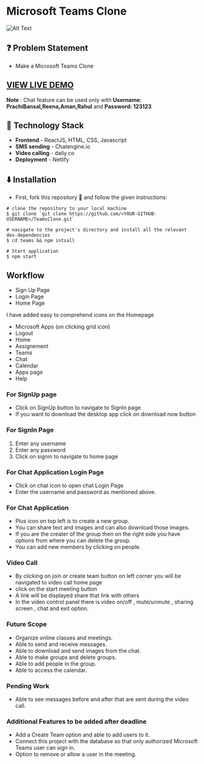 # Microsoft Teams Clone

![Alt Text](https://media.giphy.com/media/c85NDkXRlfhplxi044/giphy.gif)

## ❓ Problem Statement

- Make a Microsoft Teams Clone

## [VIEW LIVE DEMO](https://teams-application.netlify.app/)

**Note** : Chat feature can be used only with **Username: PrachiBansal,Reena,Aman,Rahul** and **Password: 123123**

## 🚧 Technology Stack

- **Frontend** - ReactJS, HTML, CSS, Javascript
- **SMS sending** - Chatengine.io
- **Video calling** - daily.co
- **Deployment** - Netlify

## ⬇️ Installation

- First, fork this repository 🍴 and follow the given instructions:

```
# clone the repository to your local machine
$ git clone `git clone https://github.com/<YOUR-GITHUB-USERNAME>/TeamsClone.git`

# navigate to the project's directory and install all the relevant dev-dependencies
$ cd teams && npm intsall

# Start application
$ npm start

```

## Workflow

- Sign Up Page
- Login Page
- Home Page

I have added easy to comprehend icons on the Homepage

- Microsoft Apps (on clicking grid icon)
- Logout
- Home
- Assignement
- Teams
- Chat
- Calendar
- Apps page
- Help

### For SignUp page

- Click on SignUp button to navigate to SignIn page
- If you want to download the desktop app click on download now button

### For SignIn Page

1. Enter any username
2. Enter any password
3. Click on signin to navigate to home page

### For Chat Application Login Page

- Click on chat icon to open chat Login Page
- Enter the username and password as mentioned above.

### For Chat Application

- Plus icon on top left is to create a new group.
- You can share text and images and can also download those images.
- If you are the creater of the group then on the right side you have options from where you can delete the group.
- You can add new members by clicking on people.

### Video Call

- By clicking on join or create team button on left corner you will be navigated to video call home page
- click on the start meeting button
- A link will be displayed share that link with others
- In the video control panel there is video on/off , mute/unmute , sharing screen , chat and exit option.

### Future Scope

- Organize online classes and meetings.
- Able to send and receive messages.
- Able to download and send images from the chat.
- Able to make groups and delete groups.
- Able to add people in the group.
- Able to access the calendar.

### Pending Work

- Able to see messages before and after that are sent during the video call.

### Additional Features to be added after deadline

- Add a Create Team option and able to add users to it.
- Connect this project with the database so that only authorized Microsoft Teams user can sign in.
- Option to remove or allow a user in the meeting.
